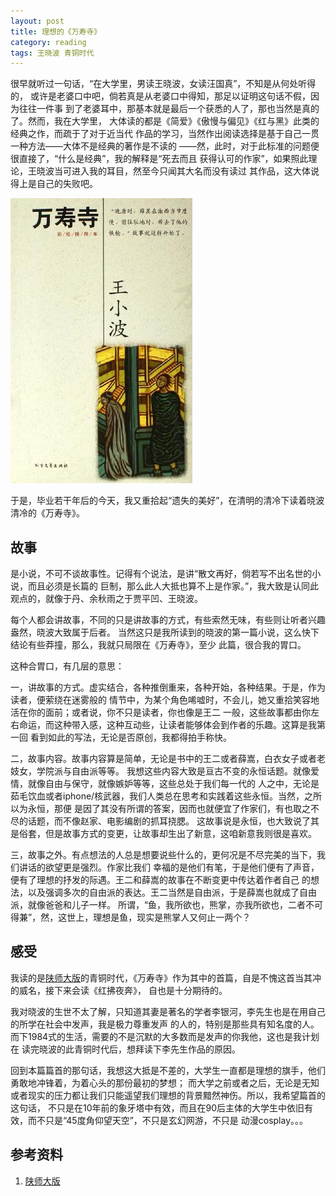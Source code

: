 ```yaml
---
layout: post
title: 理想的《万寿寺》
category: reading
tags: 王晓波 青铜时代
---
```


很早就听过一句话，“在大学里，男读王晓波，女读汪国真”，不知是从何处听得的，
或许是老婆口中吧，倘若真是从老婆口中得知，那足以证明这句话不假，因为往往一件事
到了老婆耳中，那基本就是最后一个获悉的人了，那也当然是真的了。然而，我在大学里，
大体读的都是《简爱》《傲慢与偏见》《红与黑》此类的经典之作，而疏于了对于近当代
作品的学习，当然作出阅读选择是基于自己一贯一种方法——大体不是经典的著作是不读的
——然，此时，对于此标准的问题便很直接了，“什么是经典”，我的解释是“死去而且
获得认可的作家”，如果照此理论，王晓波当可进入我的耳目，然至今只闻其大名而没有读过
其作品，这大体说得上是自己的失败吧。

![wanshousi](/assets/images/wanshousi.jpg)

于是，毕业若干年后的今天，我又重拾起“遗失的美好”，在清明的清冷下读着晓波清冷的《万寿寺》。

## 故事

是小说，不可不谈故事性。记得有个说法，是讲“散文再好，倘若写不出名世的小说，而且必须是长篇的
巨制，那么此人大抵也算不上是作家。”，我大致是认同此观点的，就像于丹、余秋雨之于贾平凹、王晓波。

每个人都会讲故事，不同的只是讲故事的方式，有些索然无味，有些则让听者兴趣盎然，晓波大致属于后者。
当然这只是我所读到的晓波的第一篇小说，这么快下结论有些莽撞，那么，我就只局限在《万寿寺》，至少
此篇，很合我的胃口。

这种合胃口，有几层的意思：

一，讲故事的方式。虚实结合，各种推倒重来，各种开始，各种结果。于是，作为读者，便萦绕在迷雾般的
情节中，为某个角色唏嘘时，不会儿，她又重拾笑容地活在你的面前；或者说，你不只是读者，你也像是王二
一般，这些故事都由你左右命运，而这种带入感，这种互动些，让读者能够体会到作者的乐趣。这算是我第一回
看到如此的写法，无论是否原创，我都得拍手称快。

二，故事内容。故事内容算是简单，无论是书中的王二或者薛嵩，白衣女子或者老妓女，学院派与自由派等等。
我想这些内容大致是亘古不变的永恒话题。就像爱情，就像自由与保守，就像嫉妒等等，这些总处于我们每一代的
人之中，无论是茹毛饮血或者iphone/核武器，我们人类总在思考和实践着这些永恒。当然，之所以为永恒，那便
是因了其没有所谓的答案，因而也就便宜了作家们，有也取之不尽的话题，而不像赵家、电影编剧的抓耳挠腮。
这故事说是永恒，也大致说了其是俗套，但是故事方式的变更，让故事却生出了新意，这咱新意我则很是喜欢。

三，故事之外。有点想法的人总是想要说些什么的，更何况是不尽完美的当下，我们讲话的欲望更是强烈。作家比我们
幸福的是他们有笔，于是他们便有了声音，便有了理想的抒发的际遇。王二和薛嵩的故事在不断变更中传达着作者自己
的想法，以及强调多次的自由派的表达。王二当然是自由派，于是薛嵩也就成了自由派，就像爸爸和儿子一样。
所谓，“鱼，我所欲也，熊掌，亦我所欲也，二者不可得兼”，然，这世上，理想是鱼，现实是熊掌人又何止一两个？

## 感受

我读的是[陕师大版][陕师大版]的青铜时代，《万寿寺》作为其中的首篇，自是不愧这首当其冲的威名，接下来会读《红拂夜奔》，
自也是十分期待的。

我对晓波的生世不太了解，只知道其妻是著名的学者李银河，李先生也是在用自己的所学在社会中发声，我是极力尊重发声
的人的，特别是那些具有知名度的人。而下1984式的生活，需要的不是沉默的大多数而是发声的你我他，这也是我计划在
读完晓波的此青铜时代后，想拜读下李先生作品的原因。

回到本篇篇首的那句话，我想这大抵是不差的，大学生一直都是理想的旗手，他们勇敢地冲锋着，为着心头的那份最初的梦想；
而大学之前或者之后，无论是无知或者现实的压力都让我们只能遥望我们理想的背景黯然神伤。所以，我希望篇首的这句话，
不只是在10年前的象牙塔中有效，而且在90后主体的大学生中依旧有效，而不只是“45度角仰望天空”，不只是玄幻网游，不只是
动漫cosplay。。。


## 参考资料
1. [陕师大版][陕师大版]


[陕师大版]: http://book.douban.com/subject/1082407/

